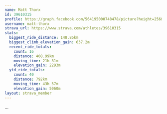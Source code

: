 ```yaml
---
name: Matt Thorx
id: 39610315
profile: https://graph.facebook.com/564195000748478/picture?height=256&width=256
username: matt-thorx
strava_url: https://www.strava.com/athletes/39610315
stats:
  biggest_ride_distance: 148.85km
  biggest_climb_elevation_gain: 637.2m
  recent_ride_totals:
    count: 16
    distance: 408.99km
    moving_time: 21h 31m
    elevation_gain: 2293m
  ytd_ride_totals:
    count: 40
    distance: 792km
    moving_time: 43h 57m
    elevation_gain: 5060m
layout: strava_member
--- 
```

...
